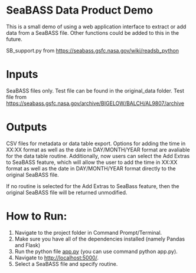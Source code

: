 # SeaBASS Data Product Demo
This is a small demo of using a web application interface to extract or add data from a SeaBASS file. Other functions could be added to this in the future. 

SB_support.py from https://seabass.gsfc.nasa.gov/wiki/readsb_python

# Inputs
SeaBASS files only. Test file can be found in the original_data folder. 
Test file from https://seabass.gsfc.nasa.gov/archive/BIGELOW/BALCH/AL9807/archive

# Outputs 
CSV files for metadata or data table export. Options for adding the time in XX:XX format as well as the date in DAY/MONTH/YEAR format are avaliable for the data table routine. Additionally, now users can select the Add Extras to SeaBASS feature, which will allow the user to add the time in XX:XX format as well as the date in DAY/MONTH/YEAR format directly to the original SeaBASS file. 

If no routine is selected for the Add Extras to SeaBass feature, then the original SeaBASS file will be returned unmodified. 

# How to Run: 
1. Navigate to the project folder in Command Prompt/Terminal.
2. Make sure you have all of the dependencies installed (namely Pandas and Flask)
3. Run the python file [app.py](http://app.py) (you can use command python app.py).
4. Navigate to [http://localhost:5000/](http://localhost:5000/).
5. Select a SeaBASS file and specify routine. 

